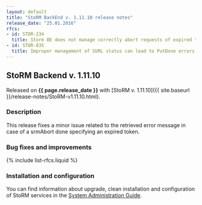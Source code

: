 ```yaml
---
layout: default
title: "StoRM BackEnd v. 1.11.10 release notes"
release_date: "25.01.2016"
rfcs:
- id: STOR-234
  title: Storm BE does not manage correctly abort requests of expired tokens
- id: STOR-835
  title: Improper management of SURL status can lead to PutDone errors and locked SURLs
---
```


## StoRM Backend v. 1.11.10

Released on **{{ page.release_date }}** with [StoRM v. 1.11.10]({{ site.baseurl }}/release-notes/StoRM-v1.11.10.html).

### Description

This release fixes a minor issue related to the retrieved error message in case of a srmAbort done specifying an expired token.

### Bug fixes and improvements

{% include list-rfcs.liquid %}

### Installation and configuration

You can find information about upgrade, clean installation and configuration of
StoRM services in the [System Administration Guide][storm-sysadmin-guide].

[storm-sysadmin-guide]: {{site.baseurl}}/documentation/sysadmin-guide/
